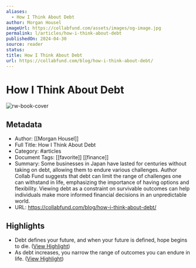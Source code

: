 ```yaml
---
aliases:
  - How I Think About Debt
author: Morgan Housel
imageUrl: https://collabfund.com/assets/images/og-image.jpg
permalink: l/articles/how-i-think-about-debt
publishedOn: 2024-04-30
source: reader
status: 
title: How I Think About Debt
url: https://collabfund.com/blog/how-i-think-about-debt/
---
```

# How I Think About Debt

![rw-book-cover](https://collabfund.com/assets/images/og-image.jpg)

## Metadata

- Author: [[Morgan Housel]]
- Full Title: How I Think About Debt
- Category: #articles
- Document Tags: [[favorite]] [[finance]]
- Summary: Some businesses in Japan have lasted for centuries without taking on debt, allowing them to endure various challenges. Author Collab Fund suggests that debt can limit the range of challenges one can withstand in life, emphasizing the importance of having options and flexibility. Viewing debt as a constraint on survivable outcomes can help individuals make more informed financial decisions in an unpredictable world.
- URL: https://collabfund.com/blog/how-i-think-about-debt/

## Highlights

- Debt defines your future, and when your future is defined, hope begins to die. ([View Highlight](https://read.readwise.io/read/01hxv4wxhr441kj484gbyjq0mk))
- As debt increases, you narrow the range of outcomes you can endure in life. ([View Highlight](https://read.readwise.io/read/01hxv4xf8k9ejmb9ey687cq3dj))
